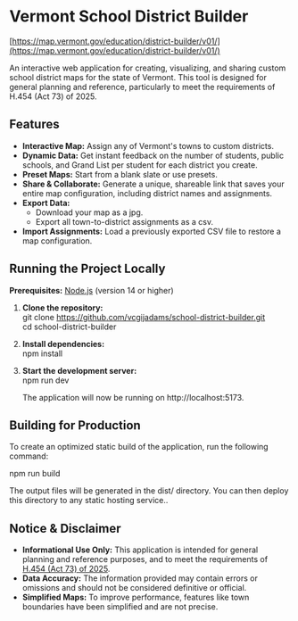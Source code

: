 # **Vermont School District Builder**

[https://map.vermont.gov/education/district-builder/v01/](https://map.vermont.gov/education/district-builder/v01/)

An interactive web application for creating, visualizing, and sharing custom school district maps for the state of Vermont. This tool is designed for general planning and reference, particularly to meet the requirements of H.454 (Act 73\) of 2025\.

## **Features**

* **Interactive Map:** Assign any of Vermont's towns to custom districts.  
* **Dynamic Data:** Get instant feedback on the number of students, public schools, and Grand List per student for each district you create.  
* **Preset Maps:** Start from a blank slate or use presets.  
* **Share & Collaborate:** Generate a unique, shareable link that saves your entire map configuration, including district names and assignments.  
* **Export Data:**  
  * Download your map as a jpg.  
  * Export all town-to-district assignments as a csv.  
* **Import Assignments:** Load a previously exported CSV file to restore a map configuration.

## **Running the Project Locally**

**Prerequisites:** [Node.js](https://nodejs.org/) (version 14 or higher)

1. **Clone the repository:**  
   git clone https://github.com/vcgijadams/school-district-builder.git  
   cd school-district-builder

2. **Install dependencies:**  
   npm install

3. **Start the development server:**  
   npm run dev

   The application will now be running on http://localhost:5173.

## **Building for Production**

To create an optimized static build of the application, run the following command:

npm run build

The output files will be generated in the dist/ directory. You can then deploy this directory to any static hosting service..

## **Notice & Disclaimer**

* **Informational Use Only:** This application is intended for general planning and reference purposes, and to meet the requirements of [H.454 (Act 73\) of 2025](https://legislature.vermont.gov/bill/status/2026/H.454).  
* **Data Accuracy:** The information provided may contain errors or omissions and should not be considered definitive or official.  
* **Simplified Maps:** To improve performance, features like town boundaries have been simplified and are not precise.